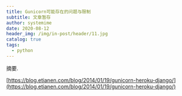 ```yaml
---
title: Gunicorn可能存在的问题与限制
subtitle: 文章暂存
author: systemime
date: 2020-08-12
header_img: /img/in-post/header/11.jpg
catalog: true
tags:
  - python
---
```

摘要.

<!-- more -->
[https://blog.etianen.com/blog/2014/01/19/gunicorn-heroku-django/](https://blog.etianen.com/blog/2014/01/19/gunicorn-heroku-django/)
